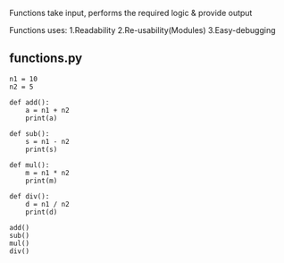 Functions take input, performs the required logic & provide output

Functions uses:
1.Readability
2.Re-usability(Modules)
3.Easy-debugging


functions.py
-----
```
n1 = 10
n2 = 5

def add():
    a = n1 + n2
    print(a)

def sub():
    s = n1 - n2
    print(s)

def mul():
    m = n1 * n2
    print(m)

def div():
    d = n1 / n2
    print(d)

add()
sub()
mul()
div()
```